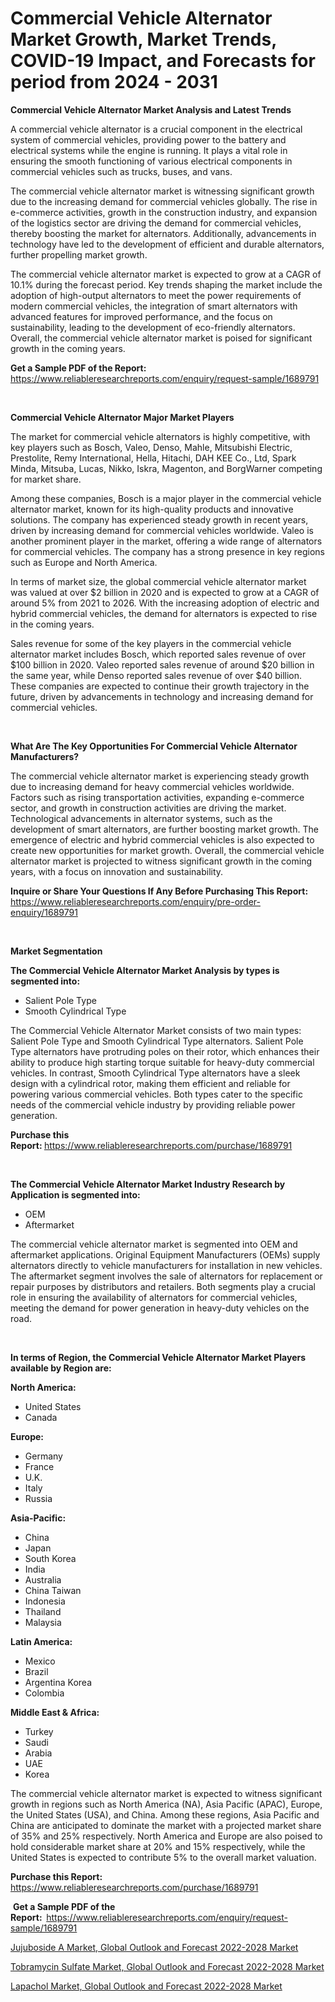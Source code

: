 <p><h1>Commercial Vehicle Alternator Market Growth, Market Trends, COVID-19 Impact, and Forecasts for period from 2024 - 2031</h1></p><p><strong>Commercial Vehicle Alternator Market Analysis and Latest Trends</strong></p>
<p><p>A commercial vehicle alternator is a crucial component in the electrical system of commercial vehicles, providing power to the battery and electrical systems while the engine is running. It plays a vital role in ensuring the smooth functioning of various electrical components in commercial vehicles such as trucks, buses, and vans.</p><p>The commercial vehicle alternator market is witnessing significant growth due to the increasing demand for commercial vehicles globally. The rise in e-commerce activities, growth in the construction industry, and expansion of the logistics sector are driving the demand for commercial vehicles, thereby boosting the market for alternators. Additionally, advancements in technology have led to the development of efficient and durable alternators, further propelling market growth.</p><p>The commercial vehicle alternator market is expected to grow at a CAGR of 10.1% during the forecast period. Key trends shaping the market include the adoption of high-output alternators to meet the power requirements of modern commercial vehicles, the integration of smart alternators with advanced features for improved performance, and the focus on sustainability, leading to the development of eco-friendly alternators. Overall, the commercial vehicle alternator market is poised for significant growth in the coming years.</p></p>
<p><strong>Get a Sample PDF of the Report:&nbsp;</strong> <a href="https://www.reliableresearchreports.com/enquiry/request-sample/1689791">https://www.reliableresearchreports.com/enquiry/request-sample/1689791</a></p>
<p>&nbsp;</p>
<p><strong>Commercial Vehicle Alternator Major Market Players</strong></p>
<p><p>The market for commercial vehicle alternators is highly competitive, with key players such as Bosch, Valeo, Denso, Mahle, Mitsubishi Electric, Prestolite, Remy International, Hella, Hitachi, DAH KEE Co., Ltd, Spark Minda, Mitsuba, Lucas, Nikko, Iskra, Magenton, and BorgWarner competing for market share. </p><p>Among these companies, Bosch is a major player in the commercial vehicle alternator market, known for its high-quality products and innovative solutions. The company has experienced steady growth in recent years, driven by increasing demand for commercial vehicles worldwide. Valeo is another prominent player in the market, offering a wide range of alternators for commercial vehicles. The company has a strong presence in key regions such as Europe and North America.</p><p>In terms of market size, the global commercial vehicle alternator market was valued at over $2 billion in 2020 and is expected to grow at a CAGR of around 5% from 2021 to 2026. With the increasing adoption of electric and hybrid commercial vehicles, the demand for alternators is expected to rise in the coming years.</p><p>Sales revenue for some of the key players in the commercial vehicle alternator market includes Bosch, which reported sales revenue of over $100 billion in 2020. Valeo reported sales revenue of around $20 billion in the same year, while Denso reported sales revenue of over $40 billion. These companies are expected to continue their growth trajectory in the future, driven by advancements in technology and increasing demand for commercial vehicles.</p></p>
<p>&nbsp;</p>
<p><strong>What Are The Key Opportunities For Commercial Vehicle Alternator Manufacturers?</strong></p>
<p><p>The commercial vehicle alternator market is experiencing steady growth due to increasing demand for heavy commercial vehicles worldwide. Factors such as rising transportation activities, expanding e-commerce sector, and growth in construction activities are driving the market. Technological advancements in alternator systems, such as the development of smart alternators, are further boosting market growth. The emergence of electric and hybrid commercial vehicles is also expected to create new opportunities for market growth. Overall, the commercial vehicle alternator market is projected to witness significant growth in the coming years, with a focus on innovation and sustainability.</p></p>
<p><strong>Inquire or Share Your Questions If Any Before Purchasing This Report:</strong> <a href="https://www.reliableresearchreports.com/enquiry/pre-order-enquiry/1689791">https://www.reliableresearchreports.com/enquiry/pre-order-enquiry/1689791</a></p>
<p>&nbsp;</p>
<p><strong>Market Segmentation</strong></p>
<p><strong>The Commercial Vehicle Alternator Market Analysis by types is segmented into:</strong></p>
<p><ul><li>Salient Pole Type</li><li>Smooth Cylindrical Type</li></ul></p>
<p><p>The Commercial Vehicle Alternator Market consists of two main types: Salient Pole Type and Smooth Cylindrical Type alternators. Salient Pole Type alternators have protruding poles on their rotor, which enhances their ability to produce high starting torque suitable for heavy-duty commercial vehicles. In contrast, Smooth Cylindrical Type alternators have a sleek design with a cylindrical rotor, making them efficient and reliable for powering various commercial vehicles. Both types cater to the specific needs of the commercial vehicle industry by providing reliable power generation.</p></p>
<p><strong>Purchase this Report:&nbsp;</strong><a href="https://www.reliableresearchreports.com/purchase/1689791">https://www.reliableresearchreports.com/purchase/1689791</a></p>
<p>&nbsp;</p>
<p><strong>The Commercial Vehicle Alternator Market Industry Research by Application is segmented into:</strong></p>
<p><ul><li>OEM</li><li>Aftermarket</li></ul></p>
<p><p>The commercial vehicle alternator market is segmented into OEM and aftermarket applications. Original Equipment Manufacturers (OEMs) supply alternators directly to vehicle manufacturers for installation in new vehicles. The aftermarket segment involves the sale of alternators for replacement or repair purposes by distributors and retailers. Both segments play a crucial role in ensuring the availability of alternators for commercial vehicles, meeting the demand for power generation in heavy-duty vehicles on the road.</p></p>
<p>&nbsp;</p>
<p><strong>In terms of Region, the Commercial Vehicle Alternator Market Players available by Region are:</strong></p>
<p>
    <p> <strong> North America: </strong>
        <ul>
            <li>United States</li>
            <li>Canada</li>
        </ul>
        </p> 
    <p> <strong> Europe: </strong>
        <ul>
            <li>Germany</li>
            <li>France</li>
            <li>U.K.</li>
            <li>Italy</li>
            <li>Russia</li>
        </ul>
        </p> 
    <p> <strong> Asia-Pacific: </strong>
        <ul>
            <li>China</li>
            <li>Japan</li>
            <li>South Korea</li>
            <li>India</li>
            <li>Australia</li>
            <li>China Taiwan</li>
            <li>Indonesia</li>
            <li>Thailand</li>
            <li>Malaysia</li>
        </ul>
        </p> 
    <p> <strong> Latin America: </strong>
        <ul>
            <li>Mexico</li>
            <li>Brazil</li>
            <li>Argentina Korea</li>
            <li>Colombia</li>
        </ul>
        </p> 
    <p> <strong> Middle East & Africa: </strong>
        <ul>
            <li>Turkey</li>
            <li>Saudi</li>
            <li>Arabia</li>
            <li>UAE</li>
            <li>Korea</li>
        </ul>
    </p>
    </p>
<p><p>The commercial vehicle alternator market is expected to witness significant growth in regions such as North America (NA), Asia Pacific (APAC), Europe, the United States (USA), and China. Among these regions, Asia Pacific and China are anticipated to dominate the market with a projected market share of 35% and 25% respectively. North America and Europe are also poised to hold considerable market share at 20% and 15% respectively, while the United States is expected to contribute 5% to the overall market valuation.</p></p>
<p><strong>Purchase this Report: </strong><a href="https://www.reliableresearchreports.com/purchase/1689791">https://www.reliableresearchreports.com/purchase/1689791</a></p>
<p>&nbsp;<strong>Get a Sample PDF of the Report:&nbsp;&nbsp;</strong><a href="https://www.reliableresearchreports.com/enquiry/request-sample/1689791">https://www.reliableresearchreports.com/enquiry/request-sample/1689791</a></p>
<p><strong></strong></p>
<p><p><a href="https://view.publitas.com/reportprime-1/jujuboside-a-market-global-outlook-and-forecast-2022-2028-market-size-share-trends-analysis-report-by-application-regional-outlook-competitive-strategies-and-segment-forecasts-2023-2030/">Jujuboside A Market, Global Outlook and Forecast 2022-2028 Market</a></p><p><a href="https://view.publitas.com/reportprime-1/tobramycin-sulfate-market-global-outlook-and-forecast-2022-2028-market-size-and-growth-market-segmentation-regional-and-country-breakdowns-and-market-trends-for-period-from-2023-2030/">Tobramycin Sulfate Market, Global Outlook and Forecast 2022-2028 Market</a></p><p><a href="https://view.publitas.com/reportprime-1/lapachol-market-global-outlook-and-forecast-2022-2028-market-size-growth-and-forecast-from-2023-2030/">Lapachol Market, Global Outlook and Forecast 2022-2028 Market</a></p></p>